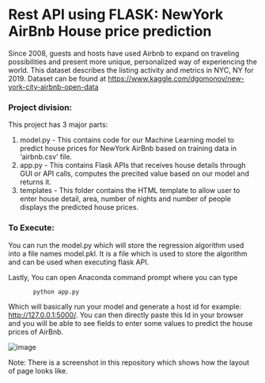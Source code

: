 # Rest API using FLASK: NewYork AirBnb House price prediction


Since 2008, guests and hosts have used Airbnb to expand on traveling possibilities and present more unique, personalized way of experiencing the world. This dataset describes the listing activity and metrics in NYC, NY for 2019.
Dataset can be found at  https://www.kaggle.com/dgomonov/new-york-city-airbnb-open-data

### Project division:
This project has 3 major parts:
1.	model.py - This contains code for our Machine Learning model to predict house prices for NewYork AirBnb based on training data in ‘airbnb.csv’ file.
2.	app.py - This contains Flask APIs that receives house details through GUI or API calls, computes the precited value based on our model and returns it.
3.	templates - This folder contains the HTML template to allow user to enter house detail, area, number of nights and number of people displays the predicted house prices.

### To Execute:
You can run the model.py which will store the regression algorithm used into a file names model.pkl. It is a file which is used to store the algorithm and can be used when executing flask API.

Lastly, You can open Anaconda command prompt where you can type 
           
           python app.py

Which will basically run your model and generate a host id for example: http://127.0.0.1:5000/. You can then directly paste this Id in your browser and you will be able to see fields to enter some values to predict the house prices of AirBnb.

![image](https://user-images.githubusercontent.com/61301712/104544635-3a198980-55f6-11eb-944d-4686f089f24a.png)


Note: There is a screenshot in this repository which shows how the layout of page looks like. 
